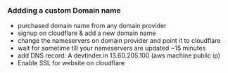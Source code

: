 ### Addding a custom Domain name

- purchased domain name from any domain provider
- signup on cloudflare & add a new domain name
- change the nameservers on domain provider and point it to cloudflare
- wait for sometime till your nameservers are updated ~15 minutes
- add DNS record: A devtinder.in 13.60.205.100 (aws machine public ip)
- Enable SSL for website on cloudflare
